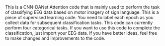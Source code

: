 This is a CNN-DANet Attention code that is mainly used to perform the task of classifying EEG data based on motor imagery of sign language.
This is a piece of supervised learning code. You need to label each epoch as you collect data for subsequent classification tasks.
This code can currently perform four categorical tasks.
If you want to use this code to complete the classification, just import your EEG data. If you have better ideas, feel free to make changes and improvements to the code.
